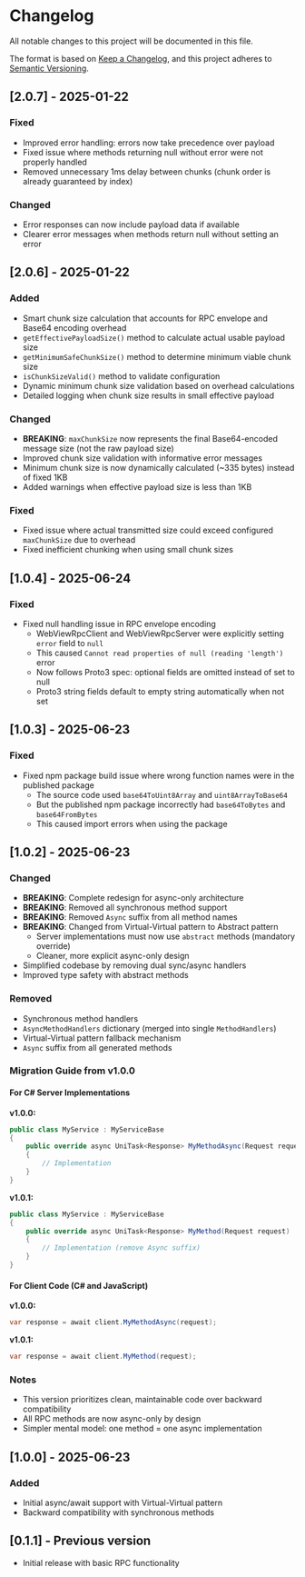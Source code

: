 # Changelog

All notable changes to this project will be documented in this file.

The format is based on [Keep a Changelog](https://keepachangelog.com/en/1.0.0/),
and this project adheres to [Semantic Versioning](https://semver.org/spec/v2.0.0.html).

## [2.0.7] - 2025-01-22

### Fixed
- Improved error handling: errors now take precedence over payload
- Fixed issue where methods returning null without error were not properly handled
- Removed unnecessary 1ms delay between chunks (chunk order is already guaranteed by index)

### Changed
- Error responses can now include payload data if available
- Clearer error messages when methods return null without setting an error

## [2.0.6] - 2025-01-22

### Added
- Smart chunk size calculation that accounts for RPC envelope and Base64 encoding overhead
- `getEffectivePayloadSize()` method to calculate actual usable payload size
- `getMinimumSafeChunkSize()` method to determine minimum viable chunk size
- `isChunkSizeValid()` method to validate configuration
- Dynamic minimum chunk size validation based on overhead calculations
- Detailed logging when chunk size results in small effective payload

### Changed
- **BREAKING**: `maxChunkSize` now represents the final Base64-encoded message size (not the raw payload size)
- Improved chunk size validation with informative error messages
- Minimum chunk size is now dynamically calculated (~335 bytes) instead of fixed 1KB
- Added warnings when effective payload size is less than 1KB

### Fixed
- Fixed issue where actual transmitted size could exceed configured `maxChunkSize` due to overhead
- Fixed inefficient chunking when using small chunk sizes

## [1.0.4] - 2025-06-24

### Fixed
- Fixed null handling issue in RPC envelope encoding
  - WebViewRpcClient and WebViewRpcServer were explicitly setting `error` field to `null`
  - This caused `Cannot read properties of null (reading 'length')` error
  - Now follows Proto3 spec: optional fields are omitted instead of set to null
  - Proto3 string fields default to empty string automatically when not set

## [1.0.3] - 2025-06-23

### Fixed
- Fixed npm package build issue where wrong function names were in the published package
  - The source code used `base64ToUint8Array` and `uint8ArrayToBase64`
  - But the published npm package incorrectly had `base64ToBytes` and `base64FromBytes`
  - This caused import errors when using the package

## [1.0.2] - 2025-06-23

### Changed
- **BREAKING**: Complete redesign for async-only architecture
- **BREAKING**: Removed all synchronous method support
- **BREAKING**: Removed `Async` suffix from all method names
- **BREAKING**: Changed from Virtual-Virtual pattern to Abstract pattern
  - Server implementations must now use `abstract` methods (mandatory override)
  - Cleaner, more explicit async-only design
- Simplified codebase by removing dual sync/async handlers
- Improved type safety with abstract methods

### Removed
- Synchronous method handlers
- `AsyncMethodHandlers` dictionary (merged into single `MethodHandlers`)
- Virtual-Virtual pattern fallback mechanism
- `Async` suffix from all generated methods

### Migration Guide from v1.0.0

#### For C# Server Implementations

**v1.0.0:**
```csharp
public class MyService : MyServiceBase
{
    public override async UniTask<Response> MyMethodAsync(Request request)
    {
        // Implementation
    }
}
```

**v1.0.1:**
```csharp
public class MyService : MyServiceBase
{
    public override async UniTask<Response> MyMethod(Request request)
    {
        // Implementation (remove Async suffix)
    }
}
```

#### For Client Code (C# and JavaScript)

**v1.0.0:**
```csharp
var response = await client.MyMethodAsync(request);
```

**v1.0.1:**
```csharp
var response = await client.MyMethod(request);
```

### Notes
- This version prioritizes clean, maintainable code over backward compatibility
- All RPC methods are now async-only by design
- Simpler mental model: one method = one async implementation

## [1.0.0] - 2025-06-23

### Added
- Initial async/await support with Virtual-Virtual pattern
- Backward compatibility with synchronous methods

## [0.1.1] - Previous version
- Initial release with basic RPC functionality 